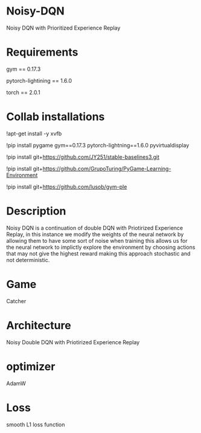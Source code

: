 # Noisy-DQN
Noisy DQN with Prioritized Experience Replay 

# Requirements
gym == 0.17.3

pytorch-lightining == 1.6.0

torch == 2.0.1

# Collab installations
!apt-get install -y xvfb

!pip install pygame gym==0.17.3 pytorch-lightning==1.6.0 pyvirtualdisplay

!pip install git+https://github.com/JY251/stable-baselines3.git

!pip install git+https://github.com/GrupoTuring/PyGame-Learning-Environment

!pip install git+https://github.com/lusob/gym-ple


# Description
Noisy DQN is a continuation of double DQN with Priotirized Experience Replay, in this instance we modify the weights of the neural network by allowing them to have some sort of noise when training this allows us for the neural network to implictly explore the environment by choosing actions that may not give the highest reward making this approach stochastic and not deterministic.

# Game
Catcher

# Architecture
Noisy Double DQN with Priotirized Experience Replay

# optimizer
AdamW

# Loss
smooth L1 loss function
